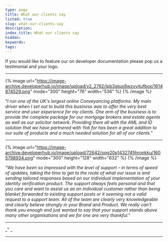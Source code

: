 ```yaml
---
type: page
title: What our clients say
listed: true
slug: what-our-clients-say
description: 
index_title: What our clients say
hidden: 
keywords: 
tags: 
---
```


If you would like to feature our on developer documentation please pop us a testimonial and your logo.

---

{% image url="https://image-archive.developerhub.io/image/upload/v2_2762/lpb3gtuo8wzvyjtufbox/1614874529.png" mode="300" height="76" width="536" %}
{% /image %}

_"I run one of the UK's largest online Conveyancing platforms. My main driver when I set out to build this business was to offer the very best service and user experience for my clients. One arm of the business is to provide the complete package for our mortgage brokers and estate agents as well as our solicitor network. Providing them all with the AML and ID solution that we have partnered with Yoti for has been a great addition to our suite of products and a much needed solution for all of our clients."_

---

{% image url="https://image-archive.developerhub.io/image/upload/72642/oqg20p1432745hronkku/1605798934.png" mode="300" height="128" width="632" %}
{% /image %}

_"We have been so impressed with the level of support – in terms of speed of updates, taking the time to get to the route of what our issue is and sending tailored responses based on our individual implementation of your identity verification product. The support always feels personal and that you care and want to assist us as an individual customer rather than being blanket forwarded to existing support posts or it seeming not a valid request to a support team. All of the team are clearly very knowledgeable and clearly believe strongly in your Brand and Product. We really can't thank you enough and just wanted to say that your support stands above many other organisations and we for one are very thankful."_

---

_"
_

---